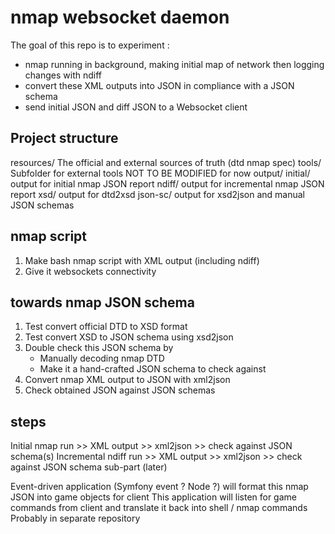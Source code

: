 # nmap websocket daemon

The goal of this repo is to experiment :
* nmap running in background, making initial map of network then logging changes with ndiff
* convert these XML outputs into JSON in compliance with a JSON schema
* send initial JSON and diff JSON to a Websocket client

## Project structure

resources/      The official and external sources of truth (dtd nmap spec)
    tools/      Subfolder for external tools NOT TO BE MODIFIED for now
output/
    initial/    output for initial nmap JSON report
    ndiff/      output for incremental nmap JSON report
    xsd/        output for dtd2xsd
    json-sc/    output for xsd2json and manual JSON schemas

## nmap script

1) Make bash nmap script with XML output (including ndiff)
2) Give it websockets connectivity

## towards nmap JSON schema

1) Test convert official DTD to XSD format
2) Test convert XSD to JSON schema using xsd2json
3) Double check this JSON schema by
    * Manually decoding nmap DTD
    * Make it a hand-crafted JSON schema to check against
4) Convert nmap XML output to JSON with xml2json
5) Check obtained JSON against JSON schemas

## steps

Initial nmap run >> XML output >> xml2json >> check against JSON schema(s)
Incremental ndiff run >> XML output >> xml2json >> check against JSON schema sub-part (later)

Event-driven application (Symfony event ? Node ?) will format this nmap JSON into game objects for client
This application will listen for game commands from client and translate it back into shell / nmap commands
Probably in separate repository
